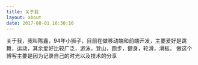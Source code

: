 ```yaml
---
title: 关于我
layout: about
date: 2017-08-01 16:30:10
---
```

关于我，我叫陈鑫，94年小狮子，目前在做移动端和前端开发，主要爱好是跳舞，运动，其余爱好比较广泛，游泳，登山，跑步，健身，轮滑，滑板。
做这个博客主要是因为记录自己的时光以及技术的分享

